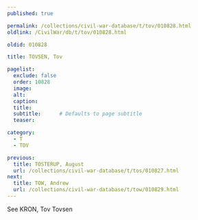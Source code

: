 ```yaml
---
published: true

permalink: /collections/civil-war-database/t/tov/010828.html
oldlink: /CivilWar/db/t/tov/010828.html

oldid: 010828

title: TOVSEN, Tov

pagelist:
  exclude: false
  order: 10828
  image: 
  alt:
  caption:
  title:
  subtitle:      # Defaults to page subtitle
  teaser:

category: 
  - T 
  - TOV

previous:
  title: TOSTERUP, August
  url: /collections/civil-war-database/t/tos/010827.html  
next:
  title: TOW, Andrew
  url: /collections/civil-war-database/t/tow/010829.html   
---
```

See KRON, Tov Tovsen